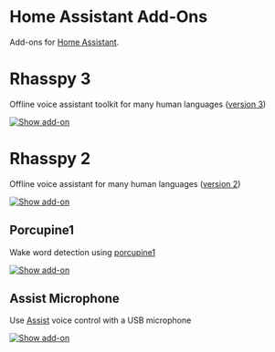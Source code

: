 # Home Assistant Add-Ons

Add-ons for [Home Assistant](https://www.home-assistant.io).

# Rhasspy 3

Offline voice assistant toolkit for many human languages ([version 3](http://github.com/rhasspy/rhasspy3))

[![Show add-on](https://my.home-assistant.io/badges/supervisor_addon.svg)](https://my.home-assistant.io/redirect/supervisor_addon/?addon=47701997_rhasspy3_en&repository_url=https%3A%2F%2Fgithub.com%2Frhasspy%2Fhassio-addons)

# Rhasspy 2

Offline voice assistant for many human languages ([version 2](http://github.com/rhasspy/rhasspy))

[![Show add-on](https://my.home-assistant.io/badges/supervisor_addon.svg)](https://my.home-assistant.io/redirect/supervisor_addon/?addon=47701997_rhasspy&repository_url=https%3A%2F%2Fgithub.com%2Frhasspy%2Fhassio-addons)

## Porcupine1

Wake word detection using [porcupine1](https://github.com/Picovoice/porcupine)

[![Show add-on](https://my.home-assistant.io/badges/supervisor_addon.svg)](https://my.home-assistant.io/redirect/supervisor_addon/?addon=47701997_porcupine1&repository_url=https%3A%2F%2Fgithub.com%2Frhasspy%2Fhassio-addons)


## Assist Microphone

Use [Assist](https://www.home-assistant.io/voice_control/) voice control with a USB microphone

[![Show add-on](https://my.home-assistant.io/badges/supervisor_addon.svg)](https://my.home-assistant.io/redirect/supervisor_addon/?addon=47701997_assist_microphone&repository_url=https%3A%2F%2Fgithub.com%2Frhasspy%2Fhassio-addons)
